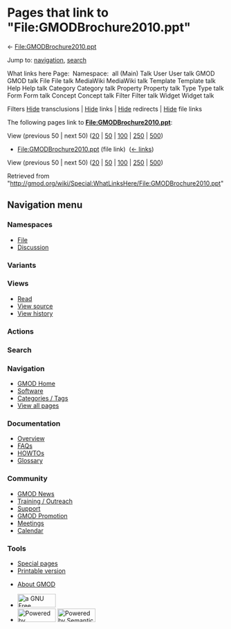 <div id="mw-page-base" class="noprint">

</div>

<div id="mw-head-base" class="noprint">

</div>

<div id="content" class="mw-body" role="main">

<span id="top"></span>

<div id="mw-js-message" style="display:none;">

</div>



# <span dir="auto">Pages that link to "File:GMODBrochure2010.ppt"</span>

<div id="bodyContent">

<div id="contentSub">

←
[File:GMODBrochure2010.ppt](/wiki/File:GMODBrochure2010.ppt "File:GMODBrochure2010.ppt")

</div>

<div id="jump-to-nav" class="mw-jump">

Jump to: [navigation](#mw-navigation), [search](#p-search)

</div>

<div id="mw-content-text">

What links here Page:  Namespace:  all (Main) Talk User User talk GMOD
GMOD talk File File talk MediaWiki MediaWiki talk Template Template talk
Help Help talk Category Category talk Property Property talk Type Type
talk Form Form talk Concept Concept talk Filter Filter talk Widget
Widget talk

Filters
[Hide](/mediawiki/index.php?title=Special:WhatLinksHere/File:GMODBrochure2010.ppt&hidetrans=1 "Special:WhatLinksHere/File:GMODBrochure2010.ppt")
transclusions \|
[Hide](/mediawiki/index.php?title=Special:WhatLinksHere/File:GMODBrochure2010.ppt&hidelinks=1 "Special:WhatLinksHere/File:GMODBrochure2010.ppt")
links \|
[Hide](/mediawiki/index.php?title=Special:WhatLinksHere/File:GMODBrochure2010.ppt&hideredirs=1 "Special:WhatLinksHere/File:GMODBrochure2010.ppt")
redirects \|
[Hide](/mediawiki/index.php?title=Special:WhatLinksHere/File:GMODBrochure2010.ppt&hideimages=1 "Special:WhatLinksHere/File:GMODBrochure2010.ppt")
file links

The following pages link to
**[File:GMODBrochure2010.ppt](/wiki/File:GMODBrochure2010.ppt "File:GMODBrochure2010.ppt")**:

View (previous 50 \| next 50)
([20](/mediawiki/index.php?title=Special:WhatLinksHere/File:GMODBrochure2010.ppt&limit=20 "Special:WhatLinksHere/File:GMODBrochure2010.ppt")
\|
[50](/mediawiki/index.php?title=Special:WhatLinksHere/File:GMODBrochure2010.ppt&limit=50 "Special:WhatLinksHere/File:GMODBrochure2010.ppt")
\|
[100](/mediawiki/index.php?title=Special:WhatLinksHere/File:GMODBrochure2010.ppt&limit=100 "Special:WhatLinksHere/File:GMODBrochure2010.ppt")
\|
[250](/mediawiki/index.php?title=Special:WhatLinksHere/File:GMODBrochure2010.ppt&limit=250 "Special:WhatLinksHere/File:GMODBrochure2010.ppt")
\|
[500](/mediawiki/index.php?title=Special:WhatLinksHere/File:GMODBrochure2010.ppt&limit=500 "Special:WhatLinksHere/File:GMODBrochure2010.ppt"))

- [File:GMODBrochure2010.ppt](/wiki/File:GMODBrochure2010.ppt "File:GMODBrochure2010.ppt")
  (file link) ‎ <span class="mw-whatlinkshere-tools">([←
  links](/mediawiki/index.php?title=Special:WhatLinksHere&target=File%3AGMODBrochure2010.ppt "Special:WhatLinksHere"))</span>

View (previous 50 \| next 50)
([20](/mediawiki/index.php?title=Special:WhatLinksHere/File:GMODBrochure2010.ppt&limit=20 "Special:WhatLinksHere/File:GMODBrochure2010.ppt")
\|
[50](/mediawiki/index.php?title=Special:WhatLinksHere/File:GMODBrochure2010.ppt&limit=50 "Special:WhatLinksHere/File:GMODBrochure2010.ppt")
\|
[100](/mediawiki/index.php?title=Special:WhatLinksHere/File:GMODBrochure2010.ppt&limit=100 "Special:WhatLinksHere/File:GMODBrochure2010.ppt")
\|
[250](/mediawiki/index.php?title=Special:WhatLinksHere/File:GMODBrochure2010.ppt&limit=250 "Special:WhatLinksHere/File:GMODBrochure2010.ppt")
\|
[500](/mediawiki/index.php?title=Special:WhatLinksHere/File:GMODBrochure2010.ppt&limit=500 "Special:WhatLinksHere/File:GMODBrochure2010.ppt"))

</div>

<div class="printfooter">

Retrieved from
"<http://gmod.org/wiki/Special:WhatLinksHere/File:GMODBrochure2010.ppt>"

</div>

<div id="catlinks" class="catlinks catlinks-allhidden">

</div>

<div class="visualClear">

</div>

</div>

</div>

<div id="mw-navigation">

## Navigation menu

<div id="mw-head">



<div id="left-navigation">

<div id="p-namespaces" class="vectorTabs" role="navigation"
aria-labelledby="p-namespaces-label">

### Namespaces

- <span id="ca-nstab-image"><a href="/wiki/File:GMODBrochure2010.ppt" accesskey="c"
  title="View the file page [c]">File</a></span>
- <span id="ca-talk"><a
  href="/mediawiki/index.php?title=File_talk:GMODBrochure2010.ppt&amp;action=edit&amp;redlink=1"
  accesskey="t"
  title="Discussion about the content page [t]">Discussion</a></span>

</div>

<div id="p-variants" class="vectorMenu emptyPortlet" role="navigation"
aria-labelledby="p-variants-label">

### 

### Variants[](#)

<div class="menu">

</div>

</div>

</div>

<div id="right-navigation">

<div id="p-views" class="vectorTabs" role="navigation"
aria-labelledby="p-views-label">

### Views

- <span id="ca-view">[Read](/wiki/File:GMODBrochure2010.ppt)</span>
- <span id="ca-viewsource"><a
  href="/mediawiki/index.php?title=File:GMODBrochure2010.ppt&amp;action=edit"
  accesskey="e" title="This page is protected.
  You can view its source [e]">View source</a></span>
- <span id="ca-history"><a
  href="/mediawiki/index.php?title=File:GMODBrochure2010.ppt&amp;action=history"
  accesskey="h" title="Past revisions of this page [h]">View history</a></span>

</div>

<div id="p-cactions" class="vectorMenu emptyPortlet" role="navigation"
aria-labelledby="p-cactions-label">

### Actions[](#)

<div class="menu">

</div>

</div>

<div id="p-search" role="search">

### Search

<div id="simpleSearch">

</div>

</div>

</div>

</div>

<div id="mw-panel">

<div id="p-logo" role="banner">

<a href="/wiki/Main_Page"
style="background-image: url(http://gmod.org/images/GMOD-cogs.png);"
title="Visit the main page"></a>

</div>

<div id="p-Navigation" class="portal" role="navigation"
aria-labelledby="p-Navigation-label">

### Navigation

<div class="body">

- <span id="n-GMOD-Home">[GMOD Home](/wiki/Main_Page)</span>
- <span id="n-Software">[Software](/wiki/GMOD_Components)</span>
- <span id="n-Categories-.2F-Tags">[Categories /
  Tags](/wiki/Categories)</span>
- <span id="n-View-all-pages">[View all
  pages](/wiki/Special:AllPages)</span>

</div>

</div>

<div id="p-Documentation" class="portal" role="navigation"
aria-labelledby="p-Documentation-label">

### Documentation

<div class="body">

- <span id="n-Overview">[Overview](/wiki/Overview)</span>
- <span id="n-FAQs">[FAQs](/wiki/Category:FAQ)</span>
- <span id="n-HOWTOs">[HOWTOs](/wiki/Category:HOWTO)</span>
- <span id="n-Glossary">[Glossary](/wiki/Glossary)</span>

</div>

</div>

<div id="p-Community" class="portal" role="navigation"
aria-labelledby="p-Community-label">

### Community

<div class="body">

- <span id="n-GMOD-News">[GMOD News](/wiki/GMOD_News)</span>
- <span id="n-Training-.2F-Outreach">[Training /
  Outreach](/wiki/Training_and_Outreach)</span>
- <span id="n-Support">[Support](/wiki/Support)</span>
- <span id="n-GMOD-Promotion">[GMOD
  Promotion](/wiki/GMOD_Promotion)</span>
- <span id="n-Meetings">[Meetings](/wiki/Meetings)</span>
- <span id="n-Calendar">[Calendar](/wiki/Calendar)</span>

</div>

</div>

<div id="p-tb" class="portal" role="navigation"
aria-labelledby="p-tb-label">

### Tools

<div class="body">

- <span id="t-specialpages"><a href="/wiki/Special:SpecialPages" accesskey="q"
  title="A list of all special pages [q]">Special pages</a></span>
- <span id="t-print"><a
  href="/mediawiki/index.php?title=Special:WhatLinksHere/File:GMODBrochure2010.ppt&amp;printable=yes"
  rel="alternate" accesskey="p"
  title="Printable version of this page [p]">Printable version</a></span>

</div>

</div>

</div>

</div>

<div id="footer" role="contentinfo">

- <span id="footer-places-about">[About
  GMOD](/wiki/GMOD:About "GMOD:About")</span>

<!-- -->

- <span id="footer-copyrightico">[<img src="http://www.gnu.org/graphics/gfdl-logo-small.png" width="88"
  height="31" alt="a GNU Free Documentation License" />](http://www.gnu.org/licenses/fdl-1.3.html)</span>
- <span id="footer-poweredbyico">[<img src="/mediawiki/skins/common/images/poweredby_mediawiki_88x31.png"
  width="88" height="31" alt="Powered by MediaWiki" />](//www.mediawiki.org/)
  [<img
  src="/mediawiki/extensions/SemanticMediaWiki/includes/../resources/images/smw_button.png"
  width="88" height="31" alt="Powered by Semantic MediaWiki" />](https://www.semantic-mediawiki.org/wiki/Semantic_MediaWiki)</span>

<div style="clear:both">

</div>

</div>
